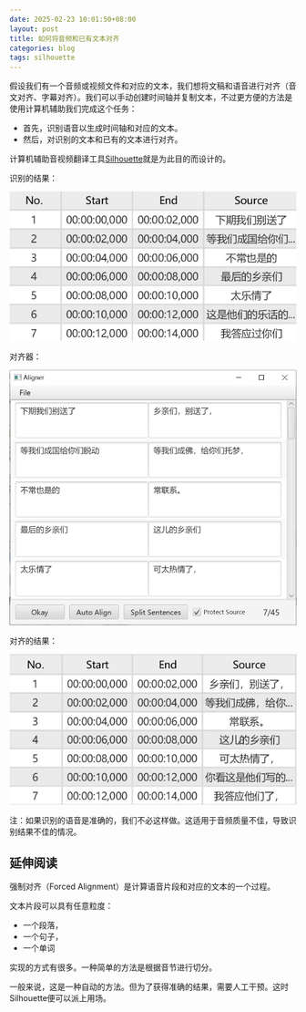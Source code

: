 ```yaml
---
date: 2025-02-23 10:01:50+08:00
layout: post
title: 如何将音频和已有文本对齐
categories: blog
tags: silhouette
---
```



假设我们有一个音频或视频文件和对应的文本，我们想将文稿和语音进行对齐（音文对齐、字幕对齐）。我们可以手动创建时间轴并复制文本，不过更方便的方法是使用计算机辅助我们完成这个任务：

* 首先，识别语音以生成时间轴和对应的文本。
* 然后，对识别的文本和已有的文本进行对齐。


计算机辅助音视频翻译工具[Silhouette](/zh/silhouette/)就是为此目的而设计的。


识别的结果：

![识别的结果](/album/forced-alignment/recognized-result.jpg)


对齐器：

![对齐器](/album/forced-alignment/aligner.jpg)

对齐的结果：

![对齐的结果](/album/forced-alignment/aligned.jpg)

注：如果识别的语音是准确的，我们不必这样做。这适用于音频质量不佳，导致识别结果不佳的情况。



## 延伸阅读

强制对齐（Forced Alignment）是计算语音片段和对应的文本的一个过程。

文本片段可以具有任意粒度：

* 一个段落，
* 一个句子，
* 一个单词

实现的方式有很多。一种简单的方法是根据音节进行切分。

一般来说，这是一种自动的方法。但为了获得准确的结果，需要人工干预。这时Silhouette便可以派上用场。

